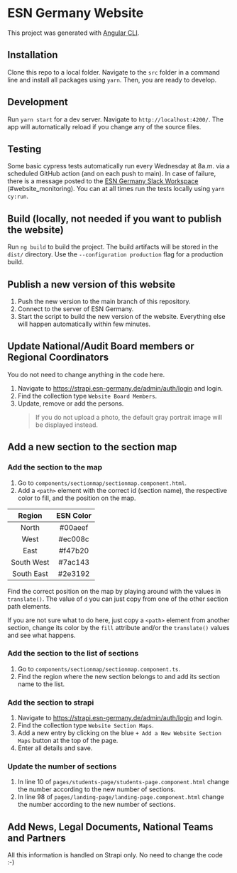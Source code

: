 # ESN Germany Website

This project was generated with [Angular CLI](https://github.com/angular/angular-cli).

## Installation

Clone this repo to a local folder. Navigate to the `src` folder in a command line and install all packages using `yarn`. Then, you are ready to develop.

## Development

Run `yarn start` for a dev server. Navigate to `http://localhost:4200/`. The app will automatically reload if you change any of the source files.

## Testing

Some basic cypress tests automatically run every Wednesday at 8a.m. via a scheduled GitHub action (and on each push to main). In case of failure, there is a message posted to the [ESN Germany Slack Workspace](https://esn-germany.slack.com/) (#website_monitoring). You can at all times run the tests locally using `yarn cy:run`.

## Build (locally, not needed if you want to publish the website)

Run `ng build` to build the project. The build artifacts will be stored in the `dist/` directory. Use the `--configuration production` flag for a production build.

## Publish a new version of this website

1. Push the new version to the main branch of this repository.
2. Connect to the server of ESN Germany.
3. Start the script to build the new version of the website.
   Everything else will happen automatically within few minutes.

## Update National/Audit Board members or Regional Coordinators

You do not need to change anything in the code here.

1. Navigate to https://strapi.esn-germany.de/admin/auth/login and login.
2. Find the collection type `Website Board Members`.
3. Update, remove or add the persons.
   > If you do not upload a photo, the default gray portrait image will be displayed instead.

## Add a new section to the section map

### Add the section to the map

1. Go to `components/sectionmap/sectionmap.component.html`.
2. Add a `<path>` element with the correct id (section name), the respective color to fill, and the position on the map.

|   Region   | ESN Color |
| :--------: | :-------: |
|   North    |  #00aeef  |
|    West    |  #ec008c  |
|    East    |  #f47b20  |
| South West |  #7ac143  |
| South East |  #2e3192  |

Find the correct position on the map by playing around with the values in `translate()`. The value of `d` you can just copy from one of the other section path elements.

If you are not sure what to do here, just copy a `<path>` element from another section, change its color by the `fill` attribute and/or the `translate()` values and see what happens.

### Add the section to the list of sections

1. Go to `components/sectionmap/sectionmap.component.ts`.
2. Find the region where the new section belongs to and add its section name to the list.

### Add the section to strapi

1. Navigate to https://strapi.esn-germany.de/admin/auth/login and login.
2. Find the collection type `Website Section Maps`.
3. Add a new entry by clicking on the blue `+ Add a New Website Section Maps` button at the top of the page.
4. Enter all details and save.

### Update the number of sections

1. In line 10 of `pages/students-page/students-page.component.html` change the number according to the new number of sections.
2. In line 98 of `pages/landing-page/landing-page.component.html` change the number according to the new number of sections.

## Add News, Legal Documents, National Teams and Partners

All this information is handled on Strapi only. No need to change the code :-)
